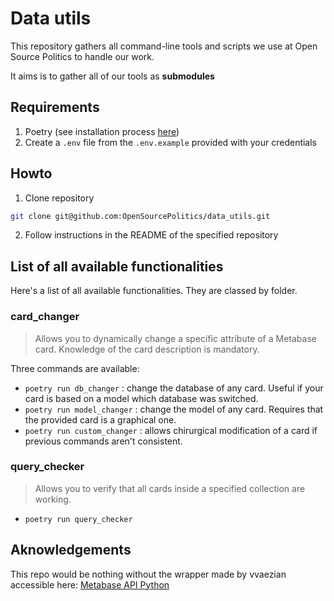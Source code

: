 # Data utils
This repository gathers all command-line tools and scripts we use at Open Source Politics to handle our work.

It aims is to gather all of our tools as **submodules**

## Requirements
1. Poetry (see installation process [here](https://python-poetry.org/docs/#installation))
2. Create a `.env` file from the `.env.example` provided with your credentials

## Howto
1. Clone repository 
```bash
git clone git@github.com:OpenSourcePolitics/data_utils.git
```
2. Follow instructions in the README of the specified repository

## List of all available functionalities
Here's a list of all available functionalities. They are classed by folder.

### card_changer
> Allows you to dynamically change a specific attribute of a Metabase card. Knowledge of the card description is mandatory.

Three commands are available:
- `poetry run db_changer` : change the database of any card. Useful if your card is based on a model which database was switched.
- `poetry run model_changer` : change the model of any card. Requires that the provided card is a graphical one.
- `poetry run custom_changer` : allows chirurgical modification of a card if previous commands aren't consistent.

### query_checker
> Allows you to verify that all cards inside a specified collection are working.
- `poetry run query_checker`

## Aknowledgements
This repo would be nothing without the wrapper made by vvaezian accessible here:
[Metabase API Python](https://github.com/vvaezian/metabase_api_python/)